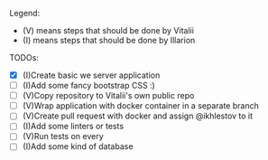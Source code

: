 Legend:

- (V) means steps that should be done by Vitalii
- (I) means steps that should be done by Illarion

TODOs:

- [x] (I)Create basic we server application
- [ ] (I)Add some fancy bootstrap CSS :)
- [ ] (V)Copy repository to Vitalii's own public repo
- [ ] (V)Wrap application with docker container in a separate branch
- [ ] (V)Create pull request with docker and assign @ikhlestov to it
- [ ] (I)Add some linters or tests
- [ ] (V)Run tests on every
- [ ] (I)Add some kind of database
